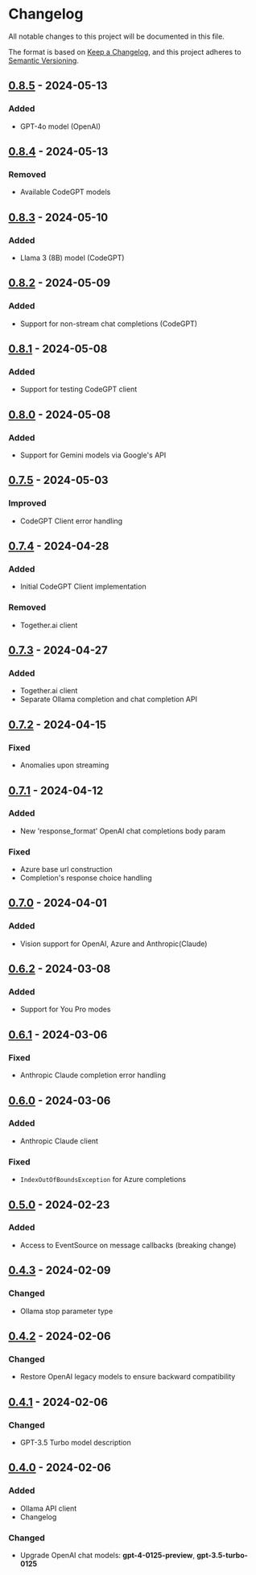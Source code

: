 # Changelog

All notable changes to this project will be documented in this file.

The format is based on [Keep a Changelog](https://keepachangelog.com/en/1.1.0/),
and this project adheres to [Semantic Versioning](https://semver.org/spec/v2.0.0.html).

## [0.8.5] - 2024-05-13

### Added

- GPT-4o model (OpenAI)

## [0.8.4] - 2024-05-13

### Removed

- Available CodeGPT models

## [0.8.3] - 2024-05-10

### Added

- Llama 3 (8B) model (CodeGPT)

## [0.8.2] - 2024-05-09

### Added

- Support for non-stream chat completions (CodeGPT)

## [0.8.1] - 2024-05-08

### Added

- Support for testing CodeGPT client

## [0.8.0] - 2024-05-08

### Added

- Support for Gemini models via Google's API

## [0.7.5] - 2024-05-03

### Improved

- CodeGPT Client error handling

## [0.7.4] - 2024-04-28

### Added

- Initial CodeGPT Client implementation

### Removed

- Together.ai client

## [0.7.3] - 2024-04-27

### Added

- Together.ai client
- Separate Ollama completion and chat completion API 

## [0.7.2] - 2024-04-15

### Fixed

- Anomalies upon streaming

## [0.7.1] - 2024-04-12

### Added

- New 'response_format' OpenAI chat completions body param

### Fixed

- Azure base url construction
- Completion's response choice handling

## [0.7.0] - 2024-04-01

### Added

- Vision support for OpenAI, Azure and Anthropic(Claude)

## [0.6.2] - 2024-03-08

### Added

- Support for You Pro modes

## [0.6.1] - 2024-03-06

### Fixed

- Anthropic Claude completion error handling

## [0.6.0] - 2024-03-06

### Added

- Anthropic Claude client

### Fixed

- `IndexOutOfBoundsException` for Azure completions

## [0.5.0] - 2024-02-23

### Added

- Access to EventSource on message callbacks (breaking change)

## [0.4.3] - 2024-02-09

### Changed

- Ollama stop parameter type

## [0.4.2] - 2024-02-06

### Changed

- Restore OpenAI legacy models to ensure backward compatibility

## [0.4.1] - 2024-02-06

### Changed

- GPT-3.5 Turbo model description

## [0.4.0] - 2024-02-06

### Added

- Ollama API client
- Changelog

### Changed

- Upgrade OpenAI chat models: **gpt-4-0125-preview**, **gpt-3.5-turbo-0125**

[0.8.5]: https://github.com/carlrobertoh/llm-client/compare/becc0223bd07bda1b493b13e2e9aa423accafc3a...HEAD
[0.8.4]: https://github.com/carlrobertoh/llm-client/compare/f79729ebf02e423b3e5595c44accc8bb25ec0526...becc0223bd07bda1b493b13e2e9aa423accafc3a
[0.8.3]: https://github.com/carlrobertoh/llm-client/compare/21808c5c1273282fc0a177a381c88a605db1bb10...f79729ebf02e423b3e5595c44accc8bb25ec0526
[0.8.2]: https://github.com/carlrobertoh/llm-client/compare/cfa5330d0ca853e3edac7541dffec5dbe4f54e2a...21808c5c1273282fc0a177a381c88a605db1bb10
[0.8.1]: https://github.com/carlrobertoh/llm-client/compare/aedb56e983e23432f0be68be242f846566cd1f99...cfa5330d0ca853e3edac7541dffec5dbe4f54e2a
[0.8.0]: https://github.com/carlrobertoh/llm-client/compare/b48bcdbe7b5218fee085aeddbccdf95458fc6d19...aedb56e983e23432f0be68be242f846566cd1f99
[0.7.5]: https://github.com/carlrobertoh/llm-client/compare/2a0405ec2608475e6519a1d8322bb6f33037b620...b48bcdbe7b5218fee085aeddbccdf95458fc6d19
[0.7.4]: https://github.com/carlrobertoh/llm-client/compare/9074c1482f8253276fa6b9f0bb0497c0b741a5bb...2a0405ec2608475e6519a1d8322bb6f33037b620
[0.7.3]: https://github.com/carlrobertoh/llm-client/compare/7c05ab491fbcdfddd74518260d6df78d878e7ce3...9074c1482f8253276fa6b9f0bb0497c0b741a5bb
[0.7.2]: https://github.com/carlrobertoh/llm-client/compare/21e72691b73e997764d5db3e56fc0fed3d6dc6c4...7c05ab491fbcdfddd74518260d6df78d878e7ce3
[0.7.1]: https://github.com/carlrobertoh/llm-client/compare/27e8046091f1489790a7ec2bde4edadb5cc3d14b...21e72691b73e997764d5db3e56fc0fed3d6dc6c4
[0.7.0]: https://github.com/carlrobertoh/llm-client/compare/0179d0c1e1d4281fe6d93bf84a23ca6714931500...0179d0c1e1d4281fe6d93bf84a23ca6714931500
[0.6.2]: https://github.com/carlrobertoh/llm-client/compare/57039edbe25796bca08bd6cce2a92a02160607e9...0179d0c1e1d4281fe6d93bf84a23ca6714931500
[0.6.1]: https://github.com/carlrobertoh/llm-client/compare/f7791cbf92af7fe8b8b6a0226cdc3d3f8bf56f14...57039edbe25796bca08bd6cce2a92a02160607e9
[0.6.0]: https://github.com/carlrobertoh/llm-client/compare/3831d02c7ac0bd932dfad844605f3bd41d709d2b...f7791cbf92af7fe8b8b6a0226cdc3d3f8bf56f14
[0.5.0]: https://github.com/carlrobertoh/llm-client/compare/50f636ef1796286ca259ad9d3fc0000ae180687e...3831d02c7ac0bd932dfad844605f3bd41d709d2b
[0.4.3]: https://github.com/carlrobertoh/llm-client/compare/ae03125494754cf220eb9e3908d3be61bb2f9fe9..50f636ef1796286ca259ad9d3fc0000ae180687e
[0.4.2]: https://github.com/carlrobertoh/llm-client/compare/eedae7c6e0eca726620e3f1abb4610eda53cc502..ae03125494754cf220eb9e3908d3be61bb2f9fe9
[0.4.1]: https://github.com/carlrobertoh/llm-client/compare/0c6e33c925ddd01a65ca4692111d12eb0047dfbb..eedae7c6e0eca726620e3f1abb4610eda53cc502
[0.4.0]: https://github.com/carlrobertoh/llm-client/compare/c9d73c08b61a3ee368a163a34f64fd401ee4ce94..0c6e33c925ddd01a65ca4692111d12eb0047dfbb